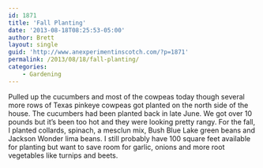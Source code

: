 ```yaml
---
id: 1871
title: 'Fall Planting'
date: '2013-08-18T08:25:53-05:00'
author: Brett
layout: single
guid: 'http://www.anexperimentinscotch.com/?p=1871'
permalink: /2013/08/18/fall-planting/
categories:
    - Gardening
---
```


Pulled up the cucumbers and most of the cowpeas today though several more rows of Texas pinkeye cowpeas got planted on the north side of the house. The cucumbers had been planted back in late June. We got over 10 pounds but it’s been too hot and they were looking pretty rangy. For the fall, I planted collards, spinach, a mesclun mix, Bush Blue Lake green beans and Jackson Wonder lima beans. I still probably have 100 square feet available for planting but want to save room for garlic, onions and more root vegetables like turnips and beets.